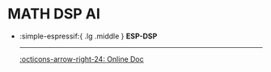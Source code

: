 # MATH DSP AI

<div class="grid cards" markdown>

-   :simple-espressif:{ .lg .middle } __ESP-DSP__

    ---

    [:octicons-arrow-right-24: <a href="https://docs.espressif.com/projects/esp-dsp/en/latest/esp32/index.html" target="_blank"> Online Doc </a>](#)

</div>
